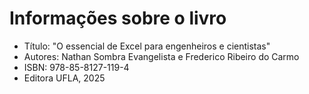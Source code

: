 # Informações sobre o livro
* Título: "O essencial de Excel para engenheiros e cientistas"  
* Autores: Nathan Sombra Evangelista e Frederico Ribeiro do Carmo  
* ISBN: 978-85-8127-119-4 
* Editora UFLA, 2025  
